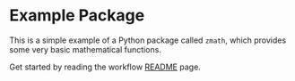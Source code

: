# Example Package

This is a simple example of a Python package called `zmath`, which provides some very basic mathematical functions.

Get started by reading the workflow [README](workflow/README.md) page.
